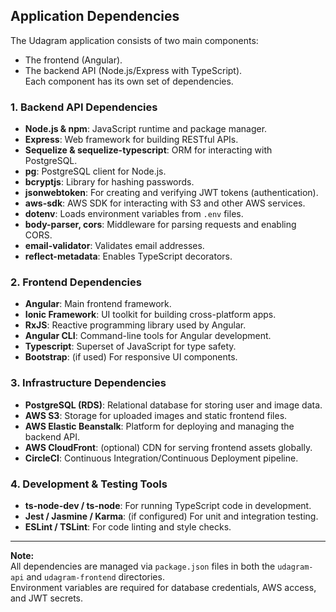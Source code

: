 ## Application Dependencies

The Udagram application consists of two main components: 

- The frontend (Angular).  
- The backend API (Node.js/Express with TypeScript).   
Each component has its own set of dependencies.

### 1. Backend API Dependencies

- **Node.js & npm**: JavaScript runtime and package manager.
- **Express**: Web framework for building RESTful APIs.
- **Sequelize & sequelize-typescript**: ORM for interacting with PostgreSQL.
- **pg**: PostgreSQL client for Node.js.
- **bcryptjs**: Library for hashing passwords.
- **jsonwebtoken**: For creating and verifying JWT tokens (authentication).
- **aws-sdk**: AWS SDK for interacting with S3 and other AWS services.
- **dotenv**: Loads environment variables from `.env` files.
- **body-parser, cors**: Middleware for parsing requests and enabling CORS.
- **email-validator**: Validates email addresses.
- **reflect-metadata**: Enables TypeScript decorators.

### 2. Frontend Dependencies

- **Angular**: Main frontend framework.
- **Ionic Framework**: UI toolkit for building cross-platform apps.
- **RxJS**: Reactive programming library used by Angular.
- **Angular CLI**: Command-line tools for Angular development.
- **Typescript**: Superset of JavaScript for type safety.
- **Bootstrap**: (if used) For responsive UI components.

### 3. Infrastructure Dependencies

- **PostgreSQL (RDS)**: Relational database for storing user and image data.
- **AWS S3**: Storage for uploaded images and static frontend files.
- **AWS Elastic Beanstalk**: Platform for deploying and managing the backend API.
- **AWS CloudFront**: (optional) CDN for serving frontend assets globally.
- **CircleCI**: Continuous Integration/Continuous Deployment pipeline.

### 4. Development & Testing Tools

- **ts-node-dev / ts-node**: For running TypeScript code in development.
- **Jest / Jasmine / Karma**: (if configured) For unit and integration testing.
- **ESLint / TSLint**: For code linting and style checks.

---

**Note:**  
All dependencies are managed via `package.json` files in both the `udagram-api` and `udagram-frontend` directories.  
Environment variables are required for database credentials, AWS access, and JWT secrets.